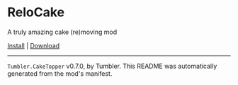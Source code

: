# ReloCake

A truly amazing cake (re)moving mod

[Install](https://hitman-resources.netlify.app/smf-install-link/https://github.com/NeetBux-Hash/Tumbler.CakeRelocate/releases/latest/download/mod.framework.zip) | [Download](https://github.com/NeetBux-Hash/Tumbler.CakeRelocate/releases/latest/download/mod.framework.zip)

---

`Tumbler.CakeTopper` v0.7.0, by Tumbler. This README was automatically generated from the mod's manifest.
